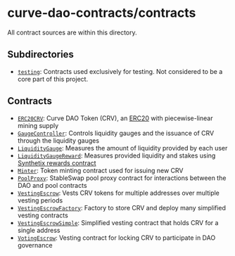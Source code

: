 # curve-dao-contracts/contracts

All contract sources are within this directory.

## Subdirectories

* [`testing`](testing): Contracts used exclusively for testing. Not considered to be a core part of this project.

## Contracts

* [`ERC20CRV`](ERC20CRV.vy): Curve DAO Token (CRV), an [ERC20](https://eips.ethereum.org/EIPS/eip-20) with piecewise-linear mining supply
* [`GaugeController`](GaugeController.vy): Controls liquidity gauges and the issuance of CRV through the liquidity gauges
* [`LiquidityGauge`](LiquidityGauge.vy): Measures the amount of liquidity provided by each user
* [`LiquidityGaugeReward`](LiquidityGaugeReward.vy): Measures provided liquidity and stakes using [Synthetix rewards contract](https://github.com/Synthetixio/synthetix/blob/master/contracts/StakingRewards.sol)
* [`Minter`](Minter.vy): Token minting contract used for issuing new CRV
* [`PoolProxy`](PoolProxy.vy): StableSwap pool proxy contract for interactions between the DAO and pool contracts
* [`VestingEscrow`](VestingEscrow.vy): Vests CRV tokens for multiple addresses over multiple vesting periods
* [`VestingEscrowFactory`](VestingEscrowFactory.vy): Factory to store CRV and deploy many simplified vesting contracts
* [`VestingEscrowSimple`](VestingEscrowSimple.vy): Simplified vesting contract that holds CRV for a single address
* [`VotingEscrow`](VotingEscrow.vy): Vesting contract for locking CRV to participate in DAO governance
